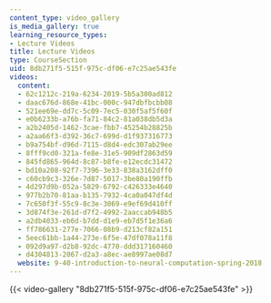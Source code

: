 ```yaml
---
content_type: video_gallery
is_media_gallery: true
learning_resource_types:
- Lecture Videos
title: Lecture Videos
type: CourseSection
uid: 8db271f5-515f-975c-df06-e7c25ae543fe
videos:
  content:
  - 62c1212c-219a-6234-2019-5b5a300ad812
  - daac676d-868e-41bc-000c-947dbfbcbb08
  - 521ee69e-dd7c-5c09-7ec5-030f5af5f60f
  - e0b6233b-a76b-fa71-84c2-81a038db5d3a
  - a2b2405d-1462-3cae-fbb7-45254b28825b
  - a2aa66f3-d392-36c7-699d-d1f937316773
  - b9a754bf-d96d-7115-d8d4-edc307ab29ee
  - 8fff9cd0-321a-fe8e-31e5-909df2863d59
  - 845fd865-964d-8c87-b8fe-e12ecdc31472
  - bd10a208-92f7-7396-3e33-838a3162dff0
  - c60cb9c3-326e-7d87-5017-3be80a190ffb
  - 4d297d9b-052a-5829-6792-c426333e4640
  - 977b2b70-81aa-b135-7932-4ca0a047df4d
  - 7c650f3f-55c9-8c3e-3069-e9ef69d410ff
  - 3d874f3e-261d-d7f2-4992-2aaccab948b5
  - a2db4033-eb6d-b7dd-d1e9-eb7d5f1e36a6
  - ff786631-277e-7066-08b9-d213cf82a151
  - 5eec61bb-1a44-273e-6f5e-47df078a11f8
  - 092d9a97-d2b8-92dc-4770-ddd317160460
  - d4304813-2067-d2a3-a8ec-ae8997ae08d7
  website: 9-40-introduction-to-neural-computation-spring-2018
---
```



{{< video-gallery "8db271f5-515f-975c-df06-e7c25ae543fe" >}}


